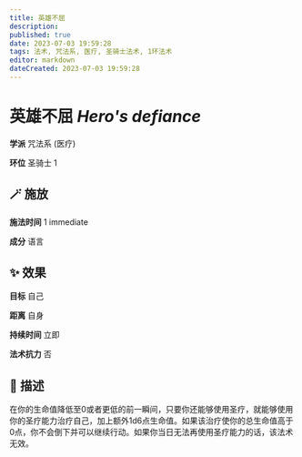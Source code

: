```yaml
---
title: 英雄不屈
description: 
published: true
date: 2023-07-03 19:59:28
tags: 法术, 咒法系, 医疗, 圣骑士法术, 1环法术
editor: markdown
dateCreated: 2023-07-03 19:59:28
---
```


# **英雄不屈** *Hero's defiance*

**学派** 咒法系 (医疗) 

**环位** 圣骑士 1

## 🪄 施放

**施法时间** 1 immediate

**成分** 语言

## ✨ 效果 

**目标** 自己 

**距离** 自身  

**持续时间** 立即 

**法术抗力** 否

## 📖 描述

在你的生命值降低至0或者更低的前一瞬间，只要你还能够使用圣疗，就能够使用你的圣疗能力治疗自己，加上额外1d6点生命值。如果该治疗使你的总生命值高于0点，你不会倒下并可以继续行动。如果你当日无法再使用圣疗能力的话，该法术无效。
    